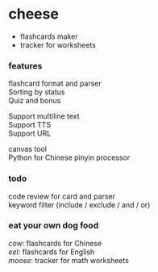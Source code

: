 # cheese

- flashcards maker
- tracker for worksheets

### features

flashcard format and parser  
Sorting by status  
Quiz and bonus  

Support multiline text  
Support TTS  
Support URL  
  
canvas tool  
Python for Chinese pinyin processor  
  
### todo

code review for card and parser  
keyword filter (include / exclude / and / or)

### eat your own dog food

*cow*: flashcards for Chinese  
*eel*: flashcards for English  
*moose*: tracker for math worksheets  